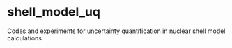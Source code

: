 # shell_model_uq
Codes and experiments for uncertainty quantification in nuclear shell model calculations
